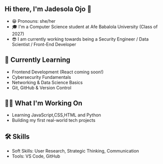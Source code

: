 ## Hi there, I'm Jadesola Ojo 👋
- 😁 Pronouns: she/her
- 🎓 I'm a Computer Science student at Afe Babalola University (Class of 2027)
- 😎 I am currently working towards being a Security Engineer / Data Scientist / Front-End Developer 


## 🧠 Currently Learning
- Frontend Development (React coming soon!)
- Cybersecurity Fundamentals
- Networking & Data Science Basics
- Git, GitHub & Version Control


## 👨‍🚀 What I'm Working On
- Learning JavaScript,CSS,HTML and Python
- Building my first real-world tech projects

## 🛠️ Skills
- Soft Skills: User Research, Strategic Thinking, Communication 
- Tools: VS Code, GitHub






<!--
**Jadesola2/Jadesola2** is a ✨ _special_ ✨ repository because its `README.md` (this file) appears on your GitHub profile.

Here are some ideas to get you started:

- 🔭 I’m currently working on ...
- 🌱 I’m currently learning ...
- 👯 I’m looking to collaborate on ...
- 🤔 I’m looking for help with ...
- 💬 Ask me about ...
- 📫 How to reach me: ...
- 😄 Pronouns: ...
- ⚡ Fun fact: ...
-->
